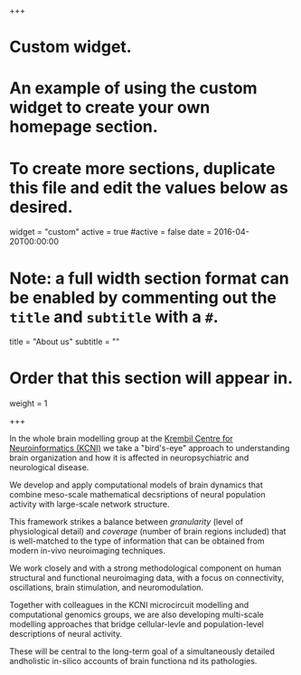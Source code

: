 +++
# Custom widget.
# An example of using the custom widget to create your own homepage section.
# To create more sections, duplicate this file and edit the values below as desired.
widget = "custom"
active = true
#active = false
date = 2016-04-20T00:00:00

# Note: a full width section format can be enabled by commenting out the `title` and `subtitle` with a `#`.
title = "About us"
subtitle = ""

# Order that this section will appear in.
weight = 1

+++


In the whole brain modelling group at the [Krembil Centre for Neuroinformatics (KCNI)](https://www.camh.ca/en/science-and-research/institutes-and-centres/krembil-centre-for-neuroinformatics) we take a "bird's-eye" approach to understanding brain organization and how it is affected in neuropsychiatric and neurological disease.

We develop and apply computational models of brain dynamics that combine meso-scale mathematical decsriptions of neural population activity with large-scale network structure. 

This framework strikes a balance between *granularity* (level of physiological detail) and *coverage* (number of brain regions included) that is well-matched to the type of information that can be obtained from modern in-vivo neuroimaging techniques. 

We work closely and with a strong methodological component on human structural and functional neuroimaging data, with a focus on connectivity, oscillations, brain stimulation, and neuromodulation.

Together with colleagues in the KCNI microcircuit modelling and computational genomics groups, we are also developing multi-scale modelling approaches that bridge cellular-levle and population-level descriptions of neural activity. 

These will be central to the long-term goal of a simultaneously detailed andholistic in-silico accounts of brain functiona nd its pathologies. 


